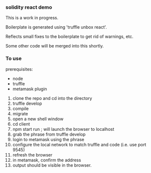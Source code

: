 ### solidity react demo

This is a work in progress. 

Boilerplate is generated using 'truffle unbox react'. 

Reflects small fixes to the boilerplate to get rid of warnings, etc. 

Some other code will be merged into this shortly. 

### To use

prerequisites:  
- node
- truffle
- metamask plugin

1. clone the repo and cd into the directory
2. truffle develop
3. compile
4. migrate
5. open a new shell window
6. cd client
7. npm start run ; will launch the browser to localhost
8. grab the phrase from truffle develop
9. login to metamask using the phrase 
10. configure the local network to match truffle and code (i.e. use port 9545)
11. refresh the browser
12. in metamask, confirm the address
13. output should be visible in the browser. 




